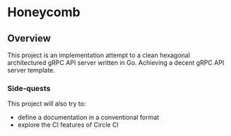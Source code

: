 # Honeycomb

## Overview
This project is an implementation attempt to a clean hexagonal architectured gRPC API server written in Go. Achieving a decent gRPC API server template.

### Side-quests
This project will also try to:
- define a documentation in a conventional format
- explore the CI features of Circle CI
